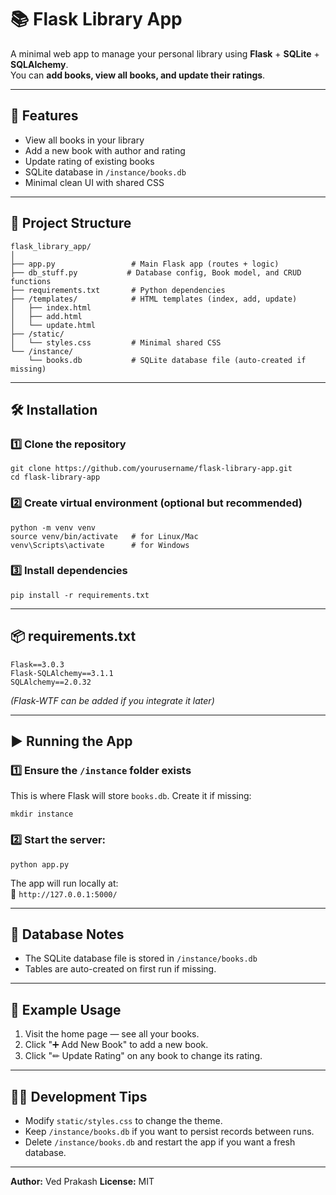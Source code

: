 # 📚 Flask Library App

A minimal web app to manage your personal library using **Flask** + **SQLite** + **SQLAlchemy**.  
You can **add books, view all books, and update their ratings**.  

---

## 🚀 Features
- View all books in your library
- Add a new book with author and rating
- Update rating of existing books
- SQLite database in `/instance/books.db`
- Minimal clean UI with shared CSS

---

## 📂 Project Structure
```text
flask_library_app/
│
├── app.py                 # Main Flask app (routes + logic)
├── db_stuff.py           # Database config, Book model, and CRUD functions
├── requirements.txt       # Python dependencies
├── /templates/            # HTML templates (index, add, update)
│   ├── index.html
│   ├── add.html
│   └── update.html
├── /static/
│   └── styles.css         # Minimal shared CSS
└── /instance/
    └── books.db           # SQLite database file (auto-created if missing)
```

---

## 🛠 Installation

### 1️⃣ Clone the repository
```
git clone https://github.com/yourusername/flask-library-app.git
cd flask-library-app
```

### 2️⃣ Create virtual environment (optional but recommended)
```
python -m venv venv
source venv/bin/activate   # for Linux/Mac
venv\Scripts\activate      # for Windows
```

### 3️⃣ Install dependencies
```
pip install -r requirements.txt
```

---

## 📦 requirements.txt
```
Flask==3.0.3
Flask-SQLAlchemy==3.1.1
SQLAlchemy==2.0.32
```
*(Flask-WTF can be added if you integrate it later)*

---

## ▶ Running the App

### 1️⃣ Ensure the `/instance` folder exists  
This is where Flask will store `books.db`. Create it if missing:

```
mkdir instance
```

### 2️⃣ Start the server:
```
python app.py
```

The app will run locally at:  
📌 `http://127.0.0.1:5000/`

---

## 💾 Database Notes
- The SQLite database file is stored in `/instance/books.db`
- Tables are auto-created on first run if missing.

---

## 📜 Example Usage
1. Visit the home page — see all your books.
2. Click "➕ Add New Book" to add a new book.
3. Click "✏ Update Rating" on any book to change its rating.

---

## 🧑‍💻 Development Tips
- Modify `static/styles.css` to change the theme.
- Keep `/instance/books.db` if you want to persist records between runs.
- Delete `/instance/books.db` and restart the app if you want a fresh database.

---

**Author:** Ved Prakash
**License:** MIT
